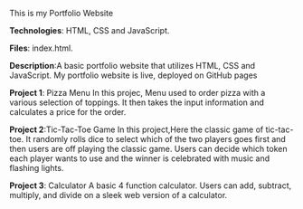 This is my Portfolio Website

**Technologies**: HTML, CSS and JavaScript.

**Files**: index.html.

**Description**:A basic portfolio website that utilizes HTML, CSS and JavaScript.
My portfolio website is live, deployed on GitHub pages
   
**Project 1**: Pizza Menu
   In this projec, Menu used to order pizza with a various selection of toppings. It then takes the input information and calculates a price for the order. 
    
**Project 2**:Tic-Tac-Toe Game
In this project,Here the classic game of tic-tac-toe. It randomly rolls dice to select which of the two players goes first and then users are off playing the classic game. Users can decide which token each player wants to use and the winner is celebrated with music and flashing lights.

**Project 3**: Calculator
A basic 4 function calculator. Users can add, subtract, multiply, and divide on a sleek web version of a calculator.







